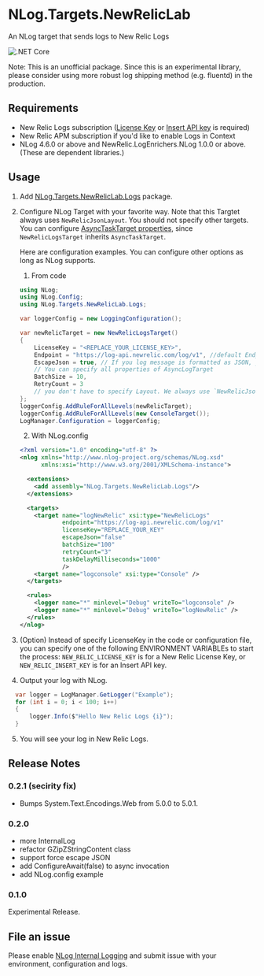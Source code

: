 # NLog.Targets.NewRelicLab
An NLog target that sends logs to New Relic Logs

![.NET Core](https://github.com/tanaka-takayoshi/NLog.Targets.NewRelicLab/workflows/.NET%20Core/badge.svg)

Note: This is an unofficial package. Since this is an experimental library, please consider using more robust log shipping method (e.g. fluentd) in the production.

## Requirements

- New Relic Logs subscription ([License Key](https://docs.newrelic.com/docs/accounts/install-new-relic/account-setup/license-key) or [Insert API key](https://docs.newrelic.com/docs/apis/get-started/intro-apis/types-new-relic-api-keys#event-insert-key) is required)
- New Relic APM subscription if you'd like to enable Logs in Context
- NLog 4.6.0 or above and NewRelic.LogEnrichers.NLog 1.0.0 or above. (These are dependent libraries.)

## Usage

1. Add [NLog.Targets.NewRelicLab.Logs](https://www.nuget.org/packages/NLog.Targets.NewRelicLab.Logs) package.

2. Configure NLog Target with your favorite way. Note that this Targtet always uses `NewRelicJsonLayout`. You should not specify other targets. You can configure [AsyncTaskTarget properties](https://github.com/NLog/NLog/wiki/How-to-write-a-custom-async-target#asynctasktarget-features), since `NewRelicLogsTarget` inherits `AsyncTaskTarget`.

   Here are configuration examples. You can configure other options as long as NLog supports.

   1. From code

    ```cs 
    using NLog;
    using NLog.Config;
    using NLog.Targets.NewRelicLab.Logs;
    ```
   
    ```cs
    var loggerConfig = new LoggingConfiguration();

    var newRelicTarget = new NewRelicLogsTarget()
    {
        LicenseKey = "<REPLACE_YOUR_LICENSE_KEY>",
        Endpoint = "https://log-api.newrelic.com/log/v1", //default Endpoint is US
        EscapeJson = true, // If you log message is formatted as JSON, you can forcely formate the JSON to plain formatted string.
        // You can specify all properties of AsyncLogTarget
        BatchSize = 10,
        RetryCount = 3
        // you don't have to specify Layout. We always use `NewRelicJsonLayout` whatever layout you specify.
    };
    loggerConfig.AddRuleForAllLevels(newRelicTarget);
    loggerConfig.AddRuleForAllLevels(new ConsoleTarget());
    LogManager.Configuration = loggerConfig;
    ```
   
    2. With NLog.config

    ```xml
    <?xml version="1.0" encoding="utf-8" ?>
    <nlog xmlns="http://www.nlog-project.org/schemas/NLog.xsd"
          xmlns:xsi="http://www.w3.org/2001/XMLSchema-instance">

      <extensions>
        <add assembly="NLog.Targets.NewRelicLab.Logs"/>
      </extensions>

      <targets>
        <target name="logNewRelic" xsi:type="NewRelicLogs" 
                endpoint="https://log-api.newrelic.com/log/v1"
                licenseKey="REPLACE_YOUR_KEY"
                escapeJson="false"
                batchSize="100"
                retryCount="3"
                taskDelayMilliseconds="1000"
                />
        <target name="logconsole" xsi:type="Console" />
      </targets>

      <rules>
        <logger name="*" minlevel="Debug" writeTo="logconsole" />
        <logger name="*" minlevel="Debug" writeTo="logNewRelic" />
      </rules>
    </nlog>
    ```
  
3. (Option) Instead of specify LicenseKey in the code or configuration file, you can specify one of the following ENVIRONMENT VARIABLEs to start the process: `NEW_RELIC_LICENSE_KEY` is for a New Relic License Key, or `NEW_RELIC_INSERT_KEY` is for an Insert API key.
  
4. Output your log with NLog.

  ```cs
    var logger = LogManager.GetLogger("Example");
    for (int i = 0; i < 100; i++)
    {
        logger.Info($"Hello New Relic Logs {i}");
    }
  ```
  
5. You will see your log in New Relic Logs.

## Release Notes

### 0.2.1 (secirity fix)

- Bumps System.Text.Encodings.Web from 5.0.0 to 5.0.1.

### 0.2.0

- more InternalLog
- refactor GZipZStringContent class
- support force escape JSON
- add ConfigureAwait(false) to async invocation
- add NLog.config example

### 0.1.0

Experimental Release.

## File an issue

Please enable [NLog Internal Logging](https://github.com/NLog/NLog/wiki/Internal-Logging) and submit issue with your environment, configuration and logs.
